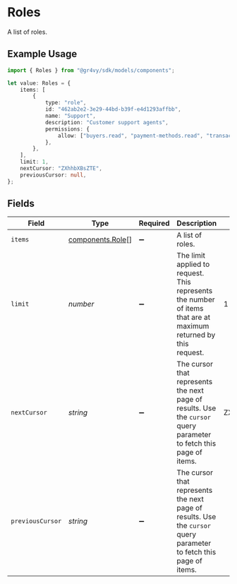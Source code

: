 # Roles

A list of roles.

## Example Usage

```typescript
import { Roles } from "@gr4vy/sdk/models/components";

let value: Roles = {
    items: [
        {
            type: "role",
            id: "462ab2e2-3e29-44bd-b39f-e4d1293affbb",
            name: "Support",
            description: "Customer support agents",
            permissions: {
                allow: ["buyers.read", "payment-methods.read", "transactions.read"],
            },
        },
    ],
    limit: 1,
    nextCursor: "ZXhhbXBsZTE",
    previousCursor: null,
};
```

## Fields

| Field                                                                                                              | Type                                                                                                               | Required                                                                                                           | Description                                                                                                        | Example                                                                                                            |
| ------------------------------------------------------------------------------------------------------------------ | ------------------------------------------------------------------------------------------------------------------ | ------------------------------------------------------------------------------------------------------------------ | ------------------------------------------------------------------------------------------------------------------ | ------------------------------------------------------------------------------------------------------------------ |
| `items`                                                                                                            | [components.Role](../../models/components/role.md)[]                                                               | :heavy_minus_sign:                                                                                                 | A list of roles.                                                                                                   |                                                                                                                    |
| `limit`                                                                                                            | *number*                                                                                                           | :heavy_minus_sign:                                                                                                 | The limit applied to request. This represents the number of items that are at<br/>maximum returned by this request. | 1                                                                                                                  |
| `nextCursor`                                                                                                       | *string*                                                                                                           | :heavy_minus_sign:                                                                                                 | The cursor that represents the next page of results. Use the `cursor` query<br/>parameter to fetch this page of items. | ZXhhbXBsZTE                                                                                                        |
| `previousCursor`                                                                                                   | *string*                                                                                                           | :heavy_minus_sign:                                                                                                 | The cursor that represents the next page of results. Use the `cursor` query<br/>parameter to fetch this page of items. | <nil>                                                                                                              |